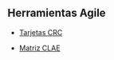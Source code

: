 ## Herramientas Agile

- [Tarjetas CRC](https://docs.google.com/spreadsheets/d/1OomoVSrbuwHEM-y7k6WIobWao9Bu1xt6/edit?usp=drive_link&ouid=109807518589464437920&rtpof=true&sd=true)

- [Matriz CLAE](https://drive.google.com/file/d/1erU_BjYEbBgmAWoRdXlg0Z-OiDuK3WuS/view?usp=sharing)

